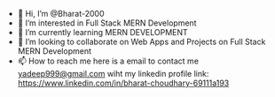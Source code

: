 - 👋 Hi, I’m @Bharat-2000
- 👀 I’m interested in Full Stack MERN Development
- 🌱 I’m currently learning MERN DEVELOPMENT
- 💞️ I’m looking to collaborate on Web Apps and Projects on Full Stack MERN Development
- 📫 How to reach me here is a email to contact me yadeep999@gmail.com wiht my linkedin profile link: https://www.linkedin.com/in/bharat-choudhary-69111a193

<!---
Bharat-2000/Bharat-2000 is a ✨ special ✨ repository because its `README.md` (this file) appears on your GitHub profile.
You can click the Preview link to take a look at your changes.
--->
